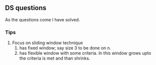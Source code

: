 ## DS questions

As the questions come I have solved.


### Tips
1. Focus on sliding window technique
   1. has fixed window; say size 3 to be done on n.
   2. has flexible window with some criteria. In this window grows upto the criteria is met and than shrinks.
